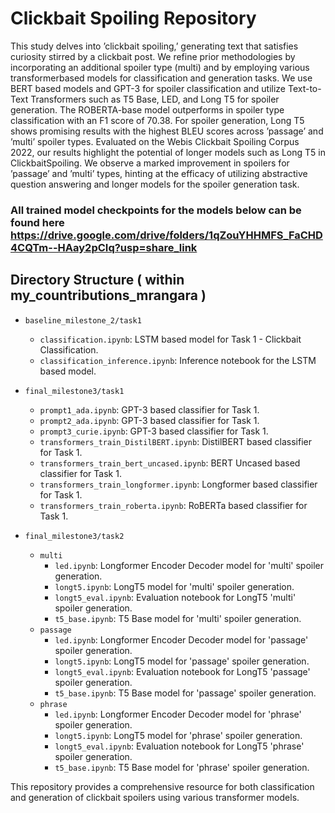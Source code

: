 # Clickbait Spoiling Repository

This study delves into ’clickbait spoiling,’ generating text that satisfies curiosity stirred by a clickbait post. We refine prior methodologies by incorporating an additional spoiler type (multi) and by employing various transformerbased models for classification and generation tasks. We use BERT based models and GPT-3 for spoiler classification and utilize Text-to-Text Transformers such as T5 Base, LED, and Long T5 for spoiler generation. The ROBERTA-base model outperforms in spoiler type classification with an F1 score of 70.38. For spoiler generation, Long T5 shows promising results with the highest BLEU scores across ’passage’ and ’multi’ spoiler types. Evaluated on the Webis Clickbait Spoiling Corpus 2022, our results highlight the potential of longer models such as Long T5 in ClickbaitSpoiling. We observe a marked improvement in
spoilers for ’passage’ and ’multi’ types, hinting at the efficacy of utilizing abstractive question answering and longer models for the spoiler generation task.

### All trained model checkpoints for the models below can be found here https://drive.google.com/drive/folders/1qZouYHHMFS_FaCHD4CQTm--HAay2pCIq?usp=share_link
## Directory Structure ( within my_countributions_mrangara )

- `baseline_milestone_2/task1`
  - `classification.ipynb`: LSTM based model for Task 1 - Clickbait Classification.
  - `classification_inference.ipynb`: Inference notebook for the LSTM based model.

- `final_milestone3/task1`
  - `prompt1_ada.ipynb`: GPT-3 based classifier for Task 1.
  - `prompt2_ada.ipynb`: GPT-3 based classifier for Task 1.
  - `prompt3_curie.ipynb`: GPT-3 based classifier for Task 1.
  - `transformers_train_DistilBERT.ipynb`: DistilBERT based classifier for Task 1.
  - `transformers_train_bert_uncased.ipynb`: BERT Uncased based classifier for Task 1.
  - `transformers_train_longformer.ipynb`: Longformer based classifier for Task 1.
  - `transformers_train_roberta.ipynb`: RoBERTa based classifier for Task 1.

- `final_milestone3/task2`
  - `multi`
    - `led.ipynb`: Longformer Encoder Decoder model for 'multi' spoiler generation.
    - `longt5.ipynb`: LongT5 model for 'multi' spoiler generation.
    - `longt5_eval.ipynb`: Evaluation notebook for LongT5 'multi' spoiler generation.
    - `t5_base.ipynb`: T5 Base model for 'multi' spoiler generation.
  - `passage`
    - `led.ipynb`: Longformer Encoder Decoder model for 'passage' spoiler generation.
    - `longt5.ipynb`: LongT5 model for 'passage' spoiler generation.
    - `longt5_eval.ipynb`: Evaluation notebook for LongT5 'passage' spoiler generation.
    - `t5_base.ipynb`: T5 Base model for 'passage' spoiler generation.
  - `phrase`
    - `led.ipynb`: Longformer Encoder Decoder model for 'phrase' spoiler generation.
    - `longt5.ipynb`: LongT5 model for 'phrase' spoiler generation.
    - `longt5_eval.ipynb`: Evaluation notebook for LongT5 'phrase' spoiler generation.
    - `t5_base.ipynb`: T5 Base model for 'phrase' spoiler generation.

This repository provides a comprehensive resource for both classification and generation of clickbait spoilers using various transformer models.

